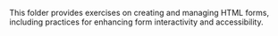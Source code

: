 This folder provides exercises on creating and managing HTML forms, 
including practices for enhancing form interactivity and accessibility.
